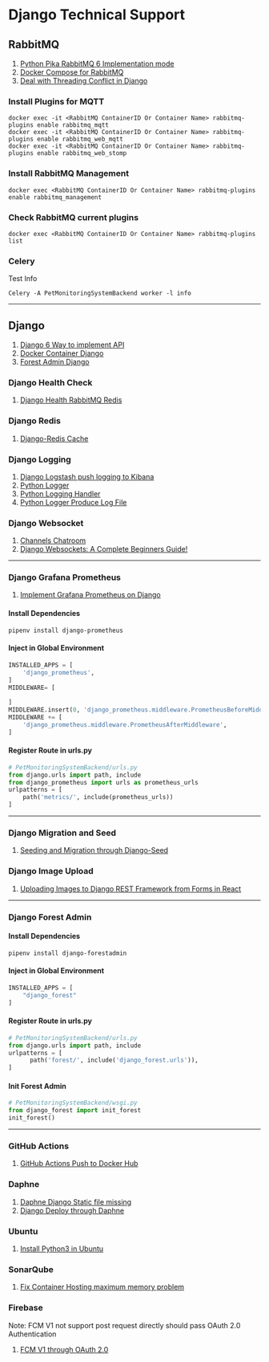# Django Technical Support

## RabbitMQ

1. [Python Pika RabbitMQ 6 Implementation mode](https://www.cnblogs.com/guyuyun/p/14970592.html)
2. [Docker Compose for RabbitMQ](https://hackmd.io/@sfRJH1u7S464tSaizL7ZsQ/r1one4Rxu)
3. [Deal with Threading Conflict in Django](https://blog.csdn.net/luslin1711/article/details/87885145)

### Install Plugins for MQTT

```shell
docker exec -it <RabbitMQ ContainerID Or Container Name> rabbitmq-plugins enable rabbitmq_mqtt
docker exec -it <RabbitMQ ContainerID Or Container Name> rabbitmq-plugins enable rabbitmq_web_mqtt
docker exec -it <RabbitMQ ContainerID Or Container Name> rabbitmq-plugins enable rabbitmq_web_stomp
```

### Install RabbitMQ Management

```shell
docker exec <RabbitMQ ContainerID Or Container Name> rabbitmq-plugins enable rabbitmq_management
```

### Check RabbitMQ current plugins

```shell
docker exec <RabbitMQ ContainerID Or Container Name> rabbitmq-plugins list
```

### Celery


Test Info
```shell
Celery -A PetMonitoringSystemBackend worker -l info
```

----

## Django 

1. [Django 6 Way to implement API](https://medium.com/djangotube/django-rest-api-curd-example-61c3a29b22ed)
2. [Docker Container Django](https://saadali18.medium.com/learn-docker-with-easy-implementation-in-python-django-application-82df50f351a9)
3. [Forest Admin Django](https://medium.com/forest-admin/forest-admin-django-admin-alternative-f71b3864ed65)

### Django Health Check 

1. [Django Health RabbitMQ Redis](https://ithelp.ithome.com.tw/articles/10235145)

### Django Redis

1. [Django-Redis Cache](https://ithelp.ithome.com.tw/articles/10256463)

### Django Logging

1. [Django Logstash push logging to Kibana](https://www.mls-tech.info/python/python-django-logging-to-elk/)
2. [Python Logger](https://www.cnblogs.com/jesse123/p/14135551.html)
3. [Python Logging Handler](https://blog.csdn.net/yypsober/article/details/51800120)
4. [Python Logger Produce Log File](https://shian420.pixnet.net/blog/post/350291572-%5Bpython%5D-logging-%E5%B9%AB%E4%BD%A0%E7%B4%80%E9%8C%84%E4%BB%BB%E4%BD%95%E8%A8%8A%E6%81%AF)

### Django Websocket

1. [Channels Chatroom](https://zhuanlan.zhihu.com/p/373801436)
2. [Django Websockets: A Complete Beginners Guide!](https://esketchers.com/django-websockets-a-complete-beginners-guide/)

----

### Django Grafana Prometheus

1. [Implement Grafana Prometheus on Django](https://karanchuri.medium.com/prometheus-grafana-in-django-92da4d782f8a)

#### Install Dependencies

```shell
pipenv install django-prometheus
```

#### Inject in Global Environment

```python
INSTALLED_APPS = [
    'django_prometheus',
]
MIDDLEWARE= [
    
]
MIDDLEWARE.insert(0, 'django_prometheus.middleware.PrometheusBeforeMiddleware')
MIDDLEWARE += [
    'django_prometheus.middleware.PrometheusAfterMiddleware',
]
```

#### Register Route in urls.py

```python
# PetMonitoringSystemBackend/urls.py
from django.urls import path, include
from django_prometheus import urls as prometheus_urls
urlpatterns = [
    path('metrics/', include(prometheus_urls))
]
```

----

### Django Migration and Seed

1. [Seeding and Migration through Django-Seed](https://medium.com/@ardho/migration-and-seeding-in-django-3ae322952111)

### Django Image Upload

1. [Uploading Images to Django REST Framework from Forms in React](https://dev.to/thomz/uploading-images-to-django-rest-framework-from-forms-in-react-3jhj)

----

### Django Forest Admin

#### Install Dependencies

```shell
pipenv install django-forestadmin
```

#### Inject in Global Environment

```python
INSTALLED_APPS = [
    "django_forest"
]
```

#### Register Route in urls.py

```python
# PetMonitoringSystemBackend/urls.py
from django.urls import path, include
urlpatterns = [
      path('forest/', include('django_forest.urls')),
]
```

#### Init Forest Admin

```python
# PetMonitoringSystemBackend/wsgi.py
from django_forest import init_forest
init_forest()
```

----

### GitHub Actions

1. [GitHub Actions Push to Docker Hub](https://blog.pradumnasaraf.dev/dockerhub-githubactions)

### Daphne

1. [Daphne Django Static file missing](https://blog.csdn.net/zy010101/article/details/121679187)
2. [Django Deploy through Daphne](https://wyde.github.io/2017/11/24/Deploying-Django-Channels-using-Daphne/)


### Ubuntu

1. [Install Python3 in Ubuntu](https://computingforgeeks.com/how-to-install-python-on-ubuntu-linux-system/)

### SonarQube

1. [Fix Container Hosting maximum memory problem](https://blog.csdn.net/weixin_39643007/article/details/108435139)

### Firebase

Note: FCM V1 not support post request directly should pass OAuth 2.0 Authentication

1. [FCM V1 through OAuth 2.0](https://apoorv487.medium.com/testing-fcm-push-notification-http-v1-through-oauth-2-0-playground-postman-terminal-part-2-7d7a6a0e2fa0)